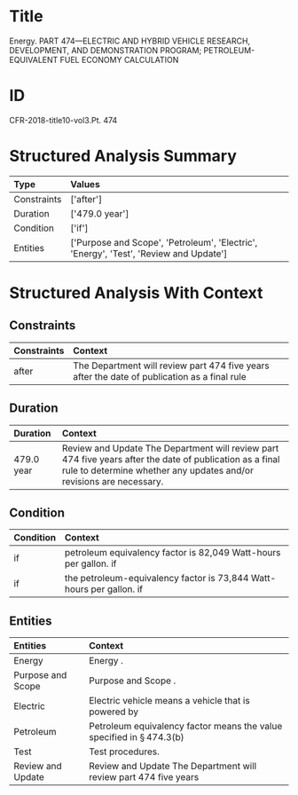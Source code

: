 # Title

 Energy. PART 474—ELECTRIC AND HYBRID VEHICLE RESEARCH, DEVELOPMENT, AND DEMONSTRATION PROGRAM; PETROLEUM-EQUIVALENT FUEL ECONOMY CALCULATION


# ID

 CFR-2018-title10-vol3.Pt. 474


# Structured Analysis Summary

| Type        | Values                                                                                |
|:------------|:--------------------------------------------------------------------------------------|
| Constraints | ['after']                                                                             |
| Duration    | ['479.0 year']                                                                        |
| Condition   | ['if']                                                                                |
| Entities    | ['Purpose and Scope', 'Petroleum', 'Electric', 'Energy', 'Test', 'Review and Update'] |


# Structured Analysis With Context

 


## Constraints

| Constraints   | Context                                                                                      |
|:--------------|:---------------------------------------------------------------------------------------------|
| after         | The Department will review part 474 five years after the date of publication as a final rule |


## Duration

| Duration   | Context                                                                                                                                                                         |
|:-----------|:--------------------------------------------------------------------------------------------------------------------------------------------------------------------------------|
| 479.0 year | Review and Update The Department will review part 474 five years after the date of publication as a final rule to determine whether any updates and/or revisions are necessary. |


## Condition

| Condition   | Context                                                              |
|:------------|:---------------------------------------------------------------------|
| if          | petroleum equivalency factor is 82,049 Watt-hours per gallon. if     |
| if          | the petroleum-equivalency factor is 73,844 Watt-hours per gallon. if |


## Entities

| Entities          | Context                                                                         |
|:------------------|:--------------------------------------------------------------------------------|
| Energy            | Energy .                                                                        |
| Purpose and Scope | Purpose and Scope .                                                             |
| Electric          | Electric vehicle means a vehicle that is powered by                             |
| Petroleum         | Petroleum equivalency factor means the value specified in &#167;&#8201;474.3(b) |
| Test              | Test  procedures.                                                               |
| Review and Update | Review and Update The Department will review part 474 five years                |


